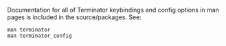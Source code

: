 Documentation for all of Terminator keybindings and config options in man pages is included in the source/packages. See:

    man terminator
    man terminator_config



